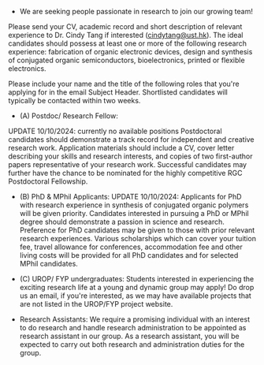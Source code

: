 - We are seeking people passionate in research to join our growing team!

‍Please send your CV, academic record and short description of relevant experience to Dr. Cindy Tang if interested (cindytang@ust.hk). The ideal candidates should possess at least one or more of the following research experience: fabrication of organic electronic devices, design and synthesis of conjugated organic semiconductors, bioelectronics, printed or flexible electronics.

Please include your name and the title of the following roles that you're applying for in the email Subject Header. Shortlisted candidates will typically be contacted within two weeks.

- (A) Postdoc/ Research Fellow:

‍UPDATE 10/10/2024: currently no available positions
Postdoctoral candidates should demonstrate a track record for independent and creative research work. Application materials should include a CV, cover letter describing your skills and research interests, and copies of two first-author papers representative of your research work. Successful candidates may further have the chance to be nominated for the highly competitive RGC Postdoctoral Fellowship.

- (B) PhD & MPhil Applicants:
UPDATE 10/10/2024: Applicants for PhD with research experience in
synthesis of conjugated organic polymers will be given priority.
Candidates interested in pursuing a PhD or MPhil degree should demonstrate a passion in science and research. Preference for PhD candidates may be given to those with prior relevant research experiences. Various scholarships which can cover your tuition fee, travel allowance for conferences, accommodation fee and other living costs will be provided for all PhD candidates and for selected MPhil candidates.

- (C) UROP/ FYP undergraduates:
Students interested in experiencing the exciting research life at a young and dynamic group may apply! Do drop us an email, if you're interested, as we may have available projects that are not listed in the UROP/FYP project website.


- Research Assistants:
We require a promising individual with an interest to do research and handle research administration to be appointed as research assistant in our group. As a research assistant, you will be expected to carry out both research and administration duties for the group.

